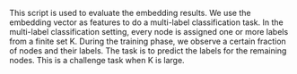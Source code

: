 
This script is used to evaluate the embedding results. We use the embedding vector as features to do a multi-label classification task.
In the multi-label classification setting, every node is assigned one or more labels from a finite set K. During the training phase, we observe
a certain fraction of nodes and their labels. The task is to predict the labels for the remaining nodes. This is a challenge task when K is large.
